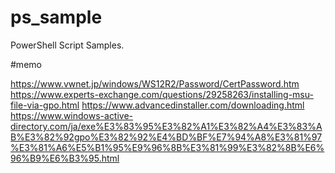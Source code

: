 # ps_sample

PowerShell Script Samples.

#memo

https://www.vwnet.jp/windows/WS12R2/Password/CertPassword.htm
https://www.experts-exchange.com/questions/29258263/installing-msu-file-via-gpo.html
https://www.advancedinstaller.com/downloading.html
https://www.windows-active-directory.com/ja/exe%E3%83%95%E3%82%A1%E3%82%A4%E3%83%AB%E3%82%92gpo%E3%82%92%E4%BD%BF%E7%94%A8%E3%81%97%E3%81%A6%E5%B1%95%E9%96%8B%E3%81%99%E3%82%8B%E6%96%B9%E6%B3%95.html

